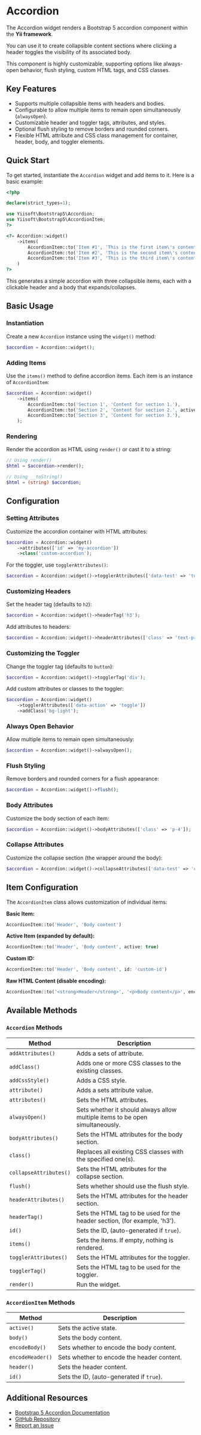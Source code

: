 # Accordion

The Accordion widget renders a Bootstrap 5 accordion component within the **Yii framework**.

You can use it to create collapsible content sections where clicking a header toggles the visibility of its associated
body. 

This component is highly customizable, supporting options like always-open behavior, flush styling, custom HTML tags,
and CSS classes.

## Key Features
- Supports multiple collapsible items with headers and bodies.
- Configurable to allow multiple items to remain open simultaneously (`alwaysOpen`).
- Customizable header and toggler tags, attributes, and styles.
- Optional flush styling to remove borders and rounded corners.
- Flexible HTML attribute and CSS class management for container, header, body, and toggler elements.

## Quick Start
To get started, instantiate the `Accordion` widget and add items to it. Here is a basic example:

```php
<?php

declare(strict_types=1);

use Yiisoft\Bootstrap5\Accordion;
use Yiisoft\Bootstrap5\AccordionItem;
?>

<?= Accordion::widget()
    ->items(
        AccordionItem::to('Item #1', 'This is the first item\'s content.'),
        AccordionItem::to('Item #2', 'This is the second item\'s content.'),
        AccordionItem::to('Item #3', 'This is the third item\'s content.'),
    )
?>
```

This generates a simple accordion with three collapsible items, each with a clickable header and a body that
expands/collapses.

## Basic Usage

### Instantiation
Create a new `Accordion` instance using the `widget()` method:

```php
$accordion = Accordion::widget();
```

### Adding Items
Use the `items()` method to define accordion items. Each item is an instance of `AccordionItem`:

```php
$accordion = Accordion::widget()
    ->items(
        AccordionItem::to('Section 1', 'Content for section 1.'),
        AccordionItem::to('Section 2', 'Content for section 2.', active: true),
        AccordionItem::to('Section 3', 'Content for section 3.'),
    );
```

### Rendering
Render the accordion as HTML using `render()` or cast it to a string:

```php
// Using render()
$html = $accordion->render();

// Using __toString()
$html = (string) $accordion;
```

## Configuration

### Setting Attributes
Customize the accordion container with HTML attributes:

```php
$accordion = Accordion::widget()
    ->attributes(['id' => 'my-accordion'])
    ->class('custom-accordion');
```

For the toggler, use `togglerAttributes()`:

```php
$accordion = Accordion::widget()->togglerAttributes(['data-test' => 'toggle']);
```

### Customizing Headers
Set the header tag (defaults to `h2`):

```php
$accordion = Accordion::widget()->headerTag('h3');
```

Add attributes to headers:

```php
$accordion = Accordion::widget()->headerAttributes(['class' => 'text-primary']);
```

### Customizing the Toggler
Change the toggler tag (defaults to `button`):

```php
$accordion = Accordion::widget()->togglerTag('div');
```

Add custom attributes or classes to the toggler:

```php
$accordion = Accordion::widget()
    ->togglerAttributes(['data-action' => 'toggle'])
    ->addClass('bg-light');
```

### Always Open Behavior
Allow multiple items to remain open simultaneously:

```php
$accordion = Accordion::widget()->alwaysOpen();
```

### Flush Styling
Remove borders and rounded corners for a flush appearance:

```php
$accordion = Accordion::widget()->flush();
```

### Body Attributes
Customize the body section of each item:

```php
$accordion = Accordion::widget()->bodyAttributes(['class' => 'p-4']);
```

### Collapse Attributes
Customize the collapse section (the wrapper around the body):

```php
$accordion = Accordion::widget()->collapseAttributes(['data-test' => 'collapse']);
```

## Item Configuration
The `AccordionItem` class allows customization of individual items:

**Basic Item:**

```php
AccordionItem::to('Header', 'Body content')
```

**Active Item (expanded by default):**

```php
AccordionItem::to('Header', 'Body content', active: true)
```

**Custom ID:**

```php
AccordionItem::to('Header', 'Body content', id: 'custom-id')
```

**Raw HTML Content (disable encoding):**

```php
AccordionItem::to('<strong>Header</strong>', '<p>Body content</p>', encodeHeader: false, encodeBody: false)
```

## Available Methods

### `Accordion` Methods
| Method                   | Description                                                                   |
|--------------------------|-------------------------------------------------------------------------------|
| `addAttributes()`        | Adds a sets of attribute.                                                     |
| `addClass()`             | Adds one or more CSS classes to the existing classes.                         |
| `addCssStyle()`          | Adds a CSS style.                                                             |
| `attribute()`            | Adds a sets attribute value.                                                  |
| `attributes()`           | Sets the HTML attributes.                                                     |
| `alwaysOpen()`           | Sets whether it should always allow multiple items to be open simultaneously. |
| `bodyAttributes()`       | Sets the HTML attributes for the body section.                                |
| `class()`                | Replaces all existing CSS classes with the specified one(s).                  |
| `collapseAttributes()`   | Sets the HTML attributes for the collapse section.                            |
| `flush()`                | Sets whether should use the flush style.                                      |
| `headerAttributes()`     | Sets the HTML attributes for the header section.                              |
| `headerTag()`            | Sets the HTML tag to be used for the header section, (for example, 'h3').     |
| `id()`                   | Sets the ID, (auto-generated if `true`).                                      |
| `items()`                | Sets the items. If empty, nothing is rendered.                                |
| `togglerAttributes()`    | Sets the HTML attributes for the toggler.                                     |
| `togglerTag()`           | Sets the HTML tag to be used for the toggler.                                 |
| `render()`               | Run the widget.                                                               |

### `AccordionItem` Methods
| Method                   | Description                                                                   |
|--------------------------|-------------------------------------------------------------------------------|
| `active()`               | Sets the active state.                                                        |
| `body()`                 | Sets the body content.                                                        |
| `encodeBody()`           | Sets whether to encode the body content.                                      |
| `encodeHeader()`         | Sets whether to encode the header content.                                    |
| `header()`               | Sets the header content.                                                      |
| `id()`                   | Sets the ID, (auto-generated if `true`).                                      |

## Additional Resources
- [Bootstrap 5 Accordion Documentation](https://getbootstrap.com/docs/5.3/components/accordion/)
- [GitHub Repository](https://github.com/yiisoft/bootstrap5)
- [Report an Issue](https://github.com/yiisoft/bootstrap5/issues)
